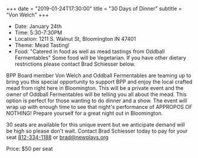 +++
date = "2019-01-24T17:30:00"
title = "30 Days of Dinner"
subtitle = "Von Welch"
+++
* Date: January 24th
* Time: 5:30-7:30PM
* Location: 1211 S. Walnut St, Bloomington IN 47401
* Theme: Mead Tasting!
* Food: "Catered in food as well as mead tastings from Oddball Fermentables" Some food will be Vegetarian. If you have other dietary restrictions please contact Brad Schiesser below.

BPP Board member Von Welch and Oddball Fermentables are teaming up to bring you this special opportunity to support BPP and enjoy the local crafted mead from right here in Bloomington. This will be a private event and the owner of Oddball Fermentables will be telling you all about the mead. This option is perfect for those wanting to do dinner and a show. The event will wrap up with enough time to see that night's performance of APPROPOS OF NOTHING! Prepare yourself for a great night out in Bloomington.

30 seats are available for this unique event but we anticipate demand will be high so please don't wait. Contact Brad Schiesser today to pay for your seat [812-334-1188](tel:+1-812-334-1188) or [brad@newplays.org](mailto:brad@newplays.org)

Price: $50 per seat
